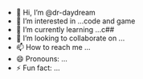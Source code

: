 - 👋 Hi, I’m @dr-daydream
- 👀 I’m interested in ...code and game
- 🌱 I’m currently learning ...c##
- 💞️ I’m looking to collaborate on ...
- 📫 How to reach me ...
- 😄 Pronouns: ...
- ⚡ Fun fact: ...

<!---
dr-daydream/dr-daydream is a ✨ special ✨ repository because its `README.md` (this file) appears on your GitHub profile.
You can click the Preview link to take a look at your changes.
--->
